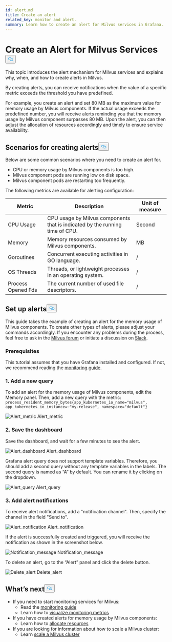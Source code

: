 ```yaml
---
id: alert.md
title: Create an alert
related_key: monitor and alert.
summary: Learn how to create an alert for Milvus services in Grafana.
---
```

<h1 id="Create-an-Alert-for-Milvus-Services" class="common-anchor-header">Create an Alert for Milvus Services<button data-href="#Create-an-Alert-for-Milvus-Services" class="anchor-icon" translate="no">
      <svg translate="no"
        aria-hidden="true"
        focusable="false"
        height="20"
        version="1.1"
        viewBox="0 0 16 16"
        width="16"
      >
        <path
          fill="#0092E4"
          fill-rule="evenodd"
          d="M4 9h1v1H4c-1.5 0-3-1.69-3-3.5S2.55 3 4 3h4c1.45 0 3 1.69 3 3.5 0 1.41-.91 2.72-2 3.25V8.59c.58-.45 1-1.27 1-2.09C10 5.22 8.98 4 8 4H4c-.98 0-2 1.22-2 2.5S3 9 4 9zm9-3h-1v1h1c1 0 2 1.22 2 2.5S13.98 12 13 12H9c-.98 0-2-1.22-2-2.5 0-.83.42-1.64 1-2.09V6.25c-1.09.53-2 1.84-2 3.25C6 11.31 7.55 13 9 13h4c1.45 0 3-1.69 3-3.5S14.5 6 13 6z"
        ></path>
      </svg>
    </button></h1><p>This topic introduces the alert mechanism for Milvus services and explains why, when, and how to create alerts in Milvus.</p>
<p>By creating alerts, you can receive notifications when the value of a specific metric exceeds the threshold you have predefined.</p>
<p>For example, you create an alert and set 80 MB as the maximum value for memory usage by Milvus components. If the actual usage exceeds the predefined number, you will receive alerts reminding you that the memory usage by Milvus component surpasses 80 MB. Upon the alert, you can then adjust the allocation of resources accordingly and timely to ensure service availability.</p>
<h2 id="Scenarios-for-creating-alerts" class="common-anchor-header">Scenarios for creating alerts<button data-href="#Scenarios-for-creating-alerts" class="anchor-icon" translate="no">
      <svg translate="no"
        aria-hidden="true"
        focusable="false"
        height="20"
        version="1.1"
        viewBox="0 0 16 16"
        width="16"
      >
        <path
          fill="#0092E4"
          fill-rule="evenodd"
          d="M4 9h1v1H4c-1.5 0-3-1.69-3-3.5S2.55 3 4 3h4c1.45 0 3 1.69 3 3.5 0 1.41-.91 2.72-2 3.25V8.59c.58-.45 1-1.27 1-2.09C10 5.22 8.98 4 8 4H4c-.98 0-2 1.22-2 2.5S3 9 4 9zm9-3h-1v1h1c1 0 2 1.22 2 2.5S13.98 12 13 12H9c-.98 0-2-1.22-2-2.5 0-.83.42-1.64 1-2.09V6.25c-1.09.53-2 1.84-2 3.25C6 11.31 7.55 13 9 13h4c1.45 0 3-1.69 3-3.5S14.5 6 13 6z"
        ></path>
      </svg>
    </button></h2><p>Below are some common scenarios where you need to create an alert for.</p>
<ul>
<li>CPU or memory usage by Milvus components is too high.</li>
<li>Milvus component pods are running low on disk space.</li>
<li>Milvus component pods are restarting too frequently.</li>
</ul>
<p>The following metrics are available for alerting configuration:</p>
<table>
<thead>
<tr><th>Metric</th><th>Description</th><th>Unit of measure</th></tr>
</thead>
<tbody>
<tr><td>CPU Usage</td><td>CPU usage by Milvus components that is indicated by the running time of CPU.</td><td>Second</td></tr>
<tr><td>Memory</td><td>Memory resources consumed by Milvus components.</td><td>MB</td></tr>
<tr><td>Goroutines</td><td>Concurrent executing activities in GO language.</td><td>/</td></tr>
<tr><td>OS Threads</td><td>Threads, or lightweight processes in an operating system.</td><td>/</td></tr>
<tr><td>Process Opened Fds</td><td>The current number of used file descriptors.</td><td>/</td></tr>
</tbody>
</table>
<h2 id="Set-up-alerts" class="common-anchor-header">Set up alerts<button data-href="#Set-up-alerts" class="anchor-icon" translate="no">
      <svg translate="no"
        aria-hidden="true"
        focusable="false"
        height="20"
        version="1.1"
        viewBox="0 0 16 16"
        width="16"
      >
        <path
          fill="#0092E4"
          fill-rule="evenodd"
          d="M4 9h1v1H4c-1.5 0-3-1.69-3-3.5S2.55 3 4 3h4c1.45 0 3 1.69 3 3.5 0 1.41-.91 2.72-2 3.25V8.59c.58-.45 1-1.27 1-2.09C10 5.22 8.98 4 8 4H4c-.98 0-2 1.22-2 2.5S3 9 4 9zm9-3h-1v1h1c1 0 2 1.22 2 2.5S13.98 12 13 12H9c-.98 0-2-1.22-2-2.5 0-.83.42-1.64 1-2.09V6.25c-1.09.53-2 1.84-2 3.25C6 11.31 7.55 13 9 13h4c1.45 0 3-1.69 3-3.5S14.5 6 13 6z"
        ></path>
      </svg>
    </button></h2><p>This guide takes the example of creating an alert for the memory usage of Milvus components. To create other types of alerts, please adjust your commands accordingly. If you encounter any problems during the process, feel free to ask in the <a href="https://discuss.milvus.io/">Milvus forum</a> or initiate a discussion on <a href="https://join.slack.com/t/milvusio/shared_invite/zt-e0u4qu3k-bI2GDNys3ZqX1YCJ9OM~GQ">Slack</a>.</p>
<h3 id="Prerequisites" class="common-anchor-header">Prerequisites</h3><p>This tutorial assumes that you have Grafana installed and configured. If not, we recommend reading the <a href="/docs/zh/monitor.md">monitoring guide</a>.</p>
<h3 id="1-Add-a-new-query" class="common-anchor-header">1. Add a new query</h3><p>To add an alert for the memory usage of Milvus components, edit the Memory panel. Then, add a new query with the metric: <code translate="no">process_resident_memory_bytes{app_kubernetes_io_name=&quot;milvus&quot;, app_kubernetes_io_instance=~&quot;my-release&quot;, namespace=&quot;default&quot;}</code></p>
<p>
  <span class="img-wrapper">
    <img translate="no" src="/docs/v2.5.x/assets/alert_metric.png" alt="Alert_metric" class="doc-image" id="alert_metric" />
    <span>Alert_metric</span>
  </span>
</p>
<h3 id="2-Save-the-dashboard" class="common-anchor-header">2. Save the dashboard</h3><p>Save the dashboard, and wait for a few minutes to see the alert.</p>
<p>
  <span class="img-wrapper">
    <img translate="no" src="/docs/v2.5.x/assets/alert_dashboard.png" alt="Alert_dashboard" class="doc-image" id="alert_dashboard" />
    <span>Alert_dashboard</span>
  </span>
</p>
<p>Grafana alert query does not support template variables. Therefore, you should add a second query without any template variables in the labels. The second query is named as “A” by default. You can rename it by clicking on the dropdown.</p>
<p>
  <span class="img-wrapper">
    <img translate="no" src="/docs/v2.5.x/assets/alert_query.png" alt="Alert_query" class="doc-image" id="alert_query" />
    <span>Alert_query</span>
  </span>
</p>
<h3 id="3-Add-alert-notifications" class="common-anchor-header">3. Add alert notifications</h3><p>To receive alert notifications, add a &quot;notification channel&quot;. Then, specify the channel in the field &quot;Send to&quot;.</p>
<p>
  <span class="img-wrapper">
    <img translate="no" src="/docs/v2.5.x/assets/alert_notification.png" alt="Alert_notification" class="doc-image" id="alert_notification" />
    <span>Alert_notification</span>
  </span>
</p>
<p>If the alert is successfully created and triggered, you will receive the notification as shown in the screenshot below.</p>
<p>
  <span class="img-wrapper">
    <img translate="no" src="/docs/v2.5.x/assets/notification_message.png" alt="Notification_message" class="doc-image" id="notification_message" />
    <span>Notification_message</span>
  </span>
</p>
<p>To delete an alert, go to the “Alert” panel and click the delete button.</p>
<p>
  <span class="img-wrapper">
    <img translate="no" src="/docs/v2.5.x/assets/delete_alert.png" alt="Delete_alert" class="doc-image" id="delete_alert" />
    <span>Delete_alert</span>
  </span>
</p>
<h2 id="Whats-next" class="common-anchor-header">What’s next<button data-href="#Whats-next" class="anchor-icon" translate="no">
      <svg translate="no"
        aria-hidden="true"
        focusable="false"
        height="20"
        version="1.1"
        viewBox="0 0 16 16"
        width="16"
      >
        <path
          fill="#0092E4"
          fill-rule="evenodd"
          d="M4 9h1v1H4c-1.5 0-3-1.69-3-3.5S2.55 3 4 3h4c1.45 0 3 1.69 3 3.5 0 1.41-.91 2.72-2 3.25V8.59c.58-.45 1-1.27 1-2.09C10 5.22 8.98 4 8 4H4c-.98 0-2 1.22-2 2.5S3 9 4 9zm9-3h-1v1h1c1 0 2 1.22 2 2.5S13.98 12 13 12H9c-.98 0-2-1.22-2-2.5 0-.83.42-1.64 1-2.09V6.25c-1.09.53-2 1.84-2 3.25C6 11.31 7.55 13 9 13h4c1.45 0 3-1.69 3-3.5S14.5 6 13 6z"
        ></path>
      </svg>
    </button></h2><ul>
<li>If you need to start monitoring services for Milvus:
<ul>
<li>Read the <a href="/docs/zh/monitor.md">monitoring guide</a></li>
<li>Learn how to <a href="/docs/zh/visualize.md">visualize monitoring metrics</a></li>
</ul></li>
<li>If you have created alerts for memory usage by Milvus components:
<ul>
<li>Learn how to <a href="/docs/zh/allocate.md#standalone">allocate resources</a></li>
</ul></li>
<li>If you are looking for information about how to scale a Milvus cluster:
<ul>
<li>Learn <a href="/docs/zh/scaleout.md">scale a Milvus cluster</a></li>
</ul></li>
</ul>
